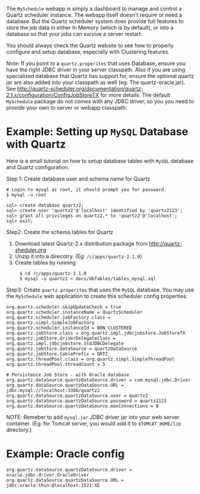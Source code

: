 The `MySchedule` webapp is simply a dashboard to manage and control a Quartz scheduler instance. The webapp itself doesn't require or need a database. But the Quartz scheduler system does provide full features to store the job data in either In Memory (which is by default), or into a database so that your jobs can survive a server restart.

You should always check the Quartz website to see how to properly configure and setup database, especially with Clustering features.

Note: If you point to a `quartz.properites` that uses Database, ensure you have the right JDBC driver in your server classpath. Also if you are using specialized database that Quartz has support for, ensure the optional quartz jar are also added into your classpath as well (eg: The quartz-oracle.jar). See http://quartz-scheduler.org/documentation/quartz-2.1.x/configuration/ConfigJobStoreTX for more details. The default `MySchedule` package do not comes with any JDBC driver, so you you need to provide your own to server or webapp classpath.

# Example: Setting up `MySQL` Database with Quartz #
Here is a small tutorial on how to setup database tables with `MySQL` database and Quartz configuration.

Step 1: Create database user and schema name for Quartz

```
# Login to mysql as root, it should prompt you for password.
$ mysql -u root

sql> create database quartz2;
sql> create user 'quartz2'@'localhost' identified by 'quartz2123';
sql> grant all privileges on quartz2.* to 'quartz2'@'localhost';
sql> exit;
```

Step2: Create the schema tables for Quartz

  1. Download latest Quartz-2.x distribution package from http://quartz-sheduler.org
  1. Unzip it into a direcotry. (Eg: `/c/apps/quartz-2.1.0`)
  1. Create tables by running
```
     $ cd /c/apps/quartz-2.1.0
     $ mysql -u quartz2 < docs/dbTables/tables_mysql.sql
```

Step3: Create `quartz.properites` that uses the `MySQL` database. You may use the `MySchedule` web application to create this scheduler config properties.
```
org.quartz.scheduler.skipUpdateCheck = true
org.quartz.scheduler.instanceName = QuartzScheduler
org.quartz.scheduler.jobFactory.class = org.quartz.simpl.SimpleJobFactory
org.quartz.scheduler.instanceId = NON_CLUSTERED
org.quartz.jobStore.class = org.quartz.impl.jdbcjobstore.JobStoreTX
org.quartz.jobStore.driverDelegateClass = org.quartz.impl.jdbcjobstore.StdJDBCDelegate
org.quartz.jobStore.dataSource = quartzDataSource
org.quartz.jobStore.tablePrefix = QRTZ_
org.quartz.threadPool.class = org.quartz.simpl.SimpleThreadPool
org.quartz.threadPool.threadCount = 5

# Persistence Job Store - with Oracle database
org.quartz.dataSource.quartzDataSource.driver = com.mysql.jdbc.Driver
org.quartz.dataSource.quartzDataSource.URL = jdbc:mysql://localhost:3306/quartz2
org.quartz.dataSource.quartzDataSource.user = quartz2
org.quartz.dataSource.quartzDataSource.password = quartz2123
org.quartz.dataSource.quartzDataSource.maxConnections = 8
```

NOTE: Remeber to add `mysql.jar` JDBC driver jar into your web server container. (Eg: for Tomcat server, you would add it to `$TOMCAT_HOME/lib` directory.)

# Example: Oracle config #
```
org.quartz.dataSource.quartzDataSource.driver = oracle.jdbc.driver.OracleDriver
org.quartz.dataSource.quartzDataSource.URL = jdbc:oracle:thin:@localhost:1521:XE
```